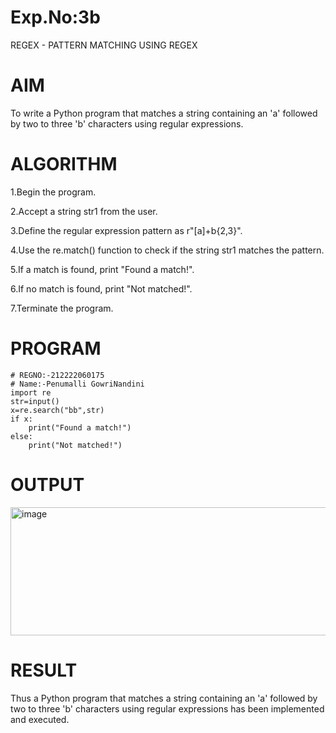 # Exp.No:3b
REGEX - PATTERN MATCHING USING REGEX
# AIM
To write a Python program that matches a string containing an 'a' followed by two to three 'b' characters using regular expressions.

# ALGORITHM
1.Begin the program.

2.Accept a string str1 from the user.

3.Define the regular expression pattern as r"[a]+b{2,3}".

4.Use the re.match() function to check if the string str1 matches the pattern.

5.If a match is found, print "Found a match!".

6.If no match is found, print "Not matched!".

7.Terminate the program.
# PROGRAM
```
# REGNO:-212222060175
# Name:-Penumalli GowriNandini
import re
str=input()
x=re.search("bb",str)
if x:
    print("Found a match!")
else:
    print("Not matched!")
```
# OUTPUT
<img width="761" height="205" alt="image" src="https://github.com/user-attachments/assets/afb91b9d-667d-4f93-aaa6-2a4ee50d21c9" />


# RESULT
Thus a Python program that matches a string containing an 'a' followed by two to three 'b' characters using regular expressions has been implemented and executed.
